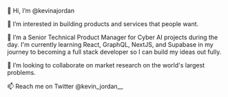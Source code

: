 👋 Hi, I’m @kevinajordan

👀 I’m interested in building products and services that people want.

🌱 I’m a Senior Technical Product Manager for Cyber AI projects during the day. I'm currently learning React, GraphQL, NextJS, and Supabase in my journey to becoming a full stack developer so I can build my ideas out fully.

💞️ I’m looking to collaborate on market research on the world's largest problems.

📫 Reach me on Twitter @kevin_jordan__

<!---
kevinajordan/kevinajordan is a ✨ special ✨ repository because its `README.md` (this file) appears on your GitHub profile.
You can click the Preview link to take a look at your changes.
--->
